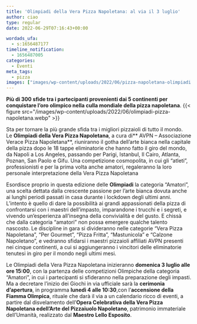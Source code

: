 ```yaml
---
title: 'Olimpiadi della Vera Pizza Napoletana: al via il 3 luglio'
author: ciao
type: regular
date: 2022-06-29T07:16:43+00:00

wordads_ufa:
  - s:1656487177
timeline_notification:
  - 1656487005
categories:
  - Eventi
meta_tags:
  - pizza
images: ["images/wp-content/uploads/2022/06/pizza-napoletana-olimpiadi.webp"]
---
```

**Più di 300 sfide tra i partecipanti provenienti dai 5 continenti per conquistare l’oro olimpico nella culla mondiale della pizza napoletana**.
{{< figure src="/images/wp-content/uploads/2022/06/olimpiadi-pizza-napoletana.webp" >}}
 

Sta per tornare la più grande sfida tra i migliori pizzaioli di tutto il mondo. Le **Olimpiadi della Vera Pizza Napoletana**, a cura di** AVPN – Associazione Verace Pizza Napoletana**, riuniranno il gotha dell’arte bianca nella capitale della pizza dopo le 18 tappe eliminatorie che hanno fatto il giro del mondo, da Napoli a Los Angeles, passando per Parigi, Istanbul, Il Cairo, Atlanta, Poznan, San Paolo e Gifu. Una competizione cosmopolita, in cui gli “atleti”, professionisti e per la prima volta anche amatori, regaleranno la loro personale interpretazione della Vera Pizza Napoletana

Esordisce proprio in questa edizione delle **Olimpiadi** la categoria “Amatori”, una scelta dettata dalla crescente passione per l’arte bianca dovuta anche ai lunghi periodi passati in casa durante i lockdown degli ultimi anni. L’intento è quello di dare la possibilità ai grandi appassionati della pizza di confrontarsi con i maestri dell’impasto, imparandone i trucchi e i segreti, e vivendo un’esperienza all’insegna della convivialità e del gusto. E chissà che dalla categoria “amatori” non possa emergere qualche talento nascosto. Le discipline in gara si divideranno nelle categorie “Vera Pizza Napoletana”, “Per Gourmet”, “Pizza Fritta”, “Mastunicola” e “Calzone Napoletano”, e vedranno sfidarsi i maestri pizzaioli affiliati AVPN presenti nei cinque continenti, a cui si aggiungeranno i vincitori delle eliminatorie tenutesi in giro per il mondo negli ultimi mesi.

Le Olimpiadi della Vera Pizza Napoletana inizieranno **domenica 3 luglio alle ore 15:00**, con la partenza delle competizioni Olimpiche della categoria “Amatori”, in cui i partecipanti si sfideranno nella preparazione degli impasti. Ma a decretare l’inizio dei Giochi in via ufficiale sarà la **cerimonia d’apertura**, in programma **lunedì 4 alle 10:30**,con l’**accensione della Fiamma Olimpica**, rituale che darà il via a un calendario ricco di eventi, a partire dal disvelamento dell’**Opera Celebrativa della Vera Pizza Napoletana **e**dell’Arte del Pizzaiuolo Napoletano**, patrimonio immateriale dell’Umanità, realizzato dal **Maestro Lello Esposito**.